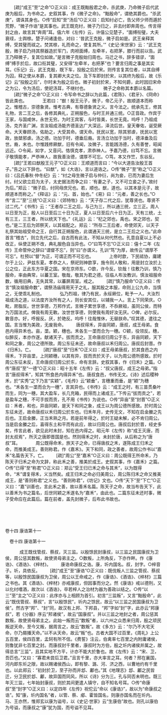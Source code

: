 <!-- { "loadSidebar": true } -->
　　[疏]“成王”至“之命”○正义曰：成王既黜殷君之命，杀武庚，乃命微子启代武庚为殷后，为书命之。史叙其事，作《微子之命》。“黜殷命”，谓绝其爵也。“杀武庚”，谓诛其身也。○传“启知”至“汤后”○正义曰：启知纣必亡，告父师少师而遁於荒野，“微子作诰”是其事也。武王既克纣，微子乃归之，非去纣即奔周也。传言得封之由，故言其“奔周”耳。僖六年《左传》云，许僖公见楚子，“面缚衔璧，大夫衰绖，士舆榇。楚子问诸逢伯，对曰：‘昔武王克殷，微子启如是。武王亲释其缚，受其璧而祓之。焚其榇，礼而命之，使复其所。’”《史记·宋世家》云：“武王克殷，微子启乃持其祭器造於军门，肉袒面缚，左牵羊，右把茅，膝行而前以告。武王乃释微子，复其位如故。”是言微子克殷始归周也。马迁之书，辞多错谬，“面缚”缚手於后，故口衔其璧，又安得“左牵羊，右把茅”也？要言归周之事是其实耳。《乐记》云，武王克殷，既下车，投殷之后於宋。则传言复其位者，以其自缚为囚，释之使从本爵，复其卿大夫之位。及下车即封於宋，以其终为殷后，故《乐记》云“投殷之后”，尔时未为殷之后也。微子初封於宋，不知何爵，此时因旧宋命之为公，令为汤后，使祀汤耳，不继纣也。
　
　　微子之命称其本爵以名篇。 
　　[疏]“微子之命”○正义曰：令写命书之辞以为此篇，《君陈》、《君牙》、《冏命》皆此类也。
　
　　王若曰：“猷！殷王元子，微子，帝乙元子，故顺道本而称之。惟稽古，崇德象贤。惟考古典，有尊德象贤之义。言今法之。统承先王，修其礼物，言二王之后，各修其典礼，正朔服色，与时王并通三统。○正音政。作宾于王家，与国咸休，永世无穷。为时王宾客，与时皆美，长世无竟。呜呼！乃祖成汤，克齐圣广渊，言汝祖成汤能齐德圣达广大深远，泽流后世。皇天眷佑，诞受厥命。大天眷顾汤，佑助之，大受其命。谓天命。抚民以宽，除其邪虐，抚民以宽政，放桀邪虐。汤之德。功加于时，德垂后裔。言汤立功加于当时，德泽垂及后世。裔，末也。尔惟践修厥猷，旧有令闻，汝微子，言能践汤德，久有善誉，昭闻远近。○令闻，如字，又音问。恪慎克孝，肃恭神人。予嘉乃德，曰笃不忘。言微子敬慎能孝，严恭神人，故我善汝德，谓厚不可忘。○笃，本又作竺，东谷反。 
　　[疏]“王若曰猷殷王元子”○正义曰：王顺道而言曰：“今以大道告汝殷王首子。”告之以下辞也。“曰猷”，如《大诰》，言以道诰之。○传“微子”至“称之”○正义曰：《吕氏春秋·仲冬纪》云：“纣之母生微子启与仲衍，尚为妾，已而为妻后生纣。纣父欲立启为太子，太史据法而争之曰：‘有妻之子，又不可立妾之子。’故纣为后。”郑云：“微子启，纣同母庶兄也。若，顺也。猷，道也。以其本是元子，故顺道本而称之。”《释诂》云：“元、首，始也。”《易》曰：“元者，善之长也。”○传“言二”至“三统”○正义曰：《郊特牲》云：“天子存二代之后，犹尊贤也。尊贤不过二代。”《书传》云：“王者存二王之后，与己为三，所以通三统，立三正。周人以日至为正，殷人以日至后三十日为正，夏人以日至后六十日为正。天有三统，土有三王，三王者，所以统天下也。”《礼运》云：“杞之郊也，禹也。宋之郊也，契也。”是二王后为郊祭天，以其祖配之。郑云：“所存二王后者，命使郊天，以天子礼祭其始祖受命之王，自行其正朔服色，此谓通天三统，是立二王后之义也。”此命首言“稽古”，则立先代之后，自古而有此法，不知从何代然也。孔意自夏以上不必改正，纵使正朔不改，典礼服色自当异也。○“曰笃不忘”○正义曰：僖十二年《左传》王命管仲之辞曰“谓督不忘”，则“曰”亦谓义。孔训“笃”为厚，故传云“谓厚不可忘”。杜预以“督”为正，可谓正而不可忘也。
　
　　上帝时歆，下民祗协，庸建尔于上公，尹兹东夏。孝恭之人，祭祀则神歆享，施令则人敬和，用是封立汝於上公之位，正此东方华夏之国。宋在京师东。○歆，许今反。钦哉！往敷乃训，慎乃服命，率由典常，以蕃王室。敬哉，敬其为君之德。往临人布汝教训，慎汝祖服命数，循用旧典，无失其常，以蕃屏周室。戒之。 
　　[疏]“慎乃服命”○正义曰：传言“慎汝祖服命数”，谓祭汤庙得用天子之礼，服其殷之本服，命则上公九命，当慎之，无使乖礼制也。
　
　　弘乃烈祖，律乃有民，永绥厥位，毗予一人。大汝烈祖成汤之道，以法度齐汝所有之人，则长安其位，以辅我一人。言上下同荣庆。○毗，房脂反。世世享德，万邦作式，言微子累世享德，不忝厥祖，虽同公侯，而特为万国法式。俾我有周无斁。汝世世享德，则使我有周好汝无厌。○俾，必尔反。斁音亦。好，呼报反。厌，於艳反。呜呼！往哉惟休，无替朕命。”叹其德，遣往之国。言当惟为美政，无废我命。 
　　唐叔得禾，异亩同颖，唐叔，成王母弟。食邑内得异禾也。亩，垄。颖，穗也。禾各生一垄而合为一穗。○颖，役领反。穗，似醉反，本亦作遂。献诸天子。拔而贡之。王命唐叔归周公于东，异亩同颖，天下和同之象，周公之德所致。周公东征未还，故命唐叔以禾归周公。唐叔后封晋。作《归禾》。亡。 
　　[疏]“唐叔”至“归禾”○正义曰：成王母弟唐叔，於其食邑之内得禾，下异亩垄，上同颖穗，以其有异，拔而贡於天子，以为周公德所感致。於时周公东征未反，王命唐叔归周公於东，命有言辞。史叙其事，作《归禾》之篇。○传“唐叔”至“一德”○正义曰：昭十五年《左传》云：“叔父唐叔，成王之母弟。”指言“唐叔得禾”，知其“所食邑内得异禾”也。唐叔食邑，书传无文。《诗》述后稷种禾，於“实秀”之下乃言“实颖”，《毛传》云“颖垂”，言穗重而垂，是“颖”为穗也。“禾各生一垄而合为一穗”，言其异也。《书传》云：“成王之时，有三苗贯桑叶而生，同为一穗，其大盈车，长几充箱，民得而上诸成王。”下传云“拔而贡之”，若是盈车之穗，不可手拔而贡，孔不用《书传》为说也。○传“异亩”至“封晋”○正义曰：禾者，和也，异亩同颖，是天下和同之象，成王以为周公德所感致。於时周公东征未还，故命唐叔以禾归周公於东也。归禾年月，史传无文，不知在启金縢之先后也。王启金縢，正当禾熟之月。若是前年得之，於时王疑未解，必不肯归周公。当是启金縢之后，喜得东土和平而有此应，故以归周公也。唐叔后封於晋，经史多矣，传言此者，欲见此时未封，知在邑内得之。昭元年《左传》称“成王灭唐，而封太叔焉”，所灭之唐即晋国是也。然则得禾之时，未封於唐，从后称之为“唐叔”耳。
　
　　周公既得命禾，旅天子之命，已得唐叔之禾，遂陈成王归禾之命，而推美成王。善则称君。作《嘉禾》。天下和同，政之善者，故周公作书以“嘉禾”名篇告天下。亡。 
　　[疏]“周公”至“嘉禾”○正义曰：周公既得王所命禾，乃陈天子归禾之命为文辞，称此禾之善，推美於成王。史叙其事，作《嘉禾》之篇。○传“已得”至“称君”○正义曰：郑云“受王归已禾之命与其禾”，以为既得命，“禾”谓复得禾，义当然矣。成王归禾之命必归美周公，周公陈归禾之命又推美成王，是“善则称君”之义也。“善则称君”，《坊记》文也。○传“天下”至“下亡”○正义曰：“嘉”训善也，言此禾之善，故以善禾名篇。陈天子之命，故当布告天下，此以善禾为书之篇名，后世同颖之禾遂名为“嘉禾”，由此也。二篇东征未还时事，微子受命应在此篇后。篇在前者，盖先封微子，后布此书故也。 

　
  



 
　 




卷十四 康诰第十一 

　卷十四 康诰第十一 　 


　
　　成王既伐管叔、蔡叔，灭三监。以殷馀民封康叔，以三监之民国康叔为卫侯，周公惩其数叛，故使贤母弟主之。○数叛，上所角反，下亦作畔。作《康诰》、《酒诰》、《梓材》。 
　　康诰命康叔之诰。康，圻内国名。叔，封字。○梓音子。圻，具依反。 
　　[疏]“成王”至“康诰”○正义曰：既伐叛人三监之管叔、蔡叔等，以殷馀民国康叔为卫侯，周公以王命戒之，作《康诰》、《酒诰》、《梓材》三篇之书也。其《酒诰》、《梓材》亦戒康叔，但因事而分之。然《康诰》戒以德刑，又以化纣嗜酒，故次以《酒诰》，卒若梓人之治材为器为善政以结之。○传“以三”至“主之”○正义曰：此序亦与上相顾为首引。初言“三监叛”，又言“黜殷命”，此云“既伐管叔、蔡叔”，言“以殷馀民”，圻内之馀民，故云“以三监之民国康叔为卫侯”。然古字“邦”、“封”同，故汉有上邦、下邦县，“邦”字如“封”字，此亦云“邦康叔”，若《分器》序云“邦诸侯”，故云“国康叔”。并以三监之地封之者，周公惩其数叛，故使贤母弟主之。此始一叛而云“数叛”者，以六州之众悉来归周，殷之顽民叛逆天命，至今又叛，据周言之，故云“数叛”。故《多方》云：“尔乃不大宅天命，尔乃屑播天命。”以不从天命，故云“叛”也。古者大国不过百里，《周礼》上公五百里，侯四百里，孟轲有所不信。《费誓》注云，伯禽率七百里之内附庸诸侯，则鲁犹非七百里之封。而康叔封千里者，康叔时为方伯，殷之圻内诸侯并属之，故得总言“三监”，且其实地不方平，计亦不能大於鲁也。故《左传》云：“宋、卫，吾匹也。”又曰：“寡君未尝后卫君。”且言千里，亦大率言之耳。何者？邢在襄国，河内即东圻之限，故以赐诸侯西山，即有黎、潞、河、济之西，以曹地约有千里也。以此郑云：“初封於卫，至子孙而并邶、鄘也。”其《地理志》邶、鄘之民皆迁，分卫民於邶、鄘，故异国而同风，所以《诗》分为三。孔与同否未明也。既三年灭三监，七年始封康叔，则於其间更遣人镇守，自不知名号耳。○传“命康叔”至“封字”○正义曰：以定四年《左传》祝佗云“命以《康诰》”，故以为“命康叔之诰”。知“康，圻内国名”者，以管、蔡、郕、霍皆国名，则康亦国名而在圻内。马、王亦然，惟郑玄以康为谥号，以《史记·世家》云“生康伯”故也。则孔以康伯为号谥，而康叔之“康”犹为国，而号谥不见耳。
　
